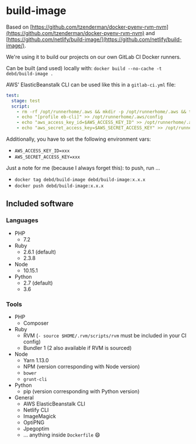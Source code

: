 # build-image

Based on [https://github.com/tzenderman/docker-pyenv-rvm-nvm](https://github.com/tzenderman/docker-pyenv-rvm-nvm) and [https://github.com/netlify/build-image/](https://github.com/netlify/build-image/).

We're using it to build our projects on our own GitLab CI Docker runners.

Can be built (and used) locally with: `docker build --no-cache -t debd/build-image .`

AWS' ElasticBeanstalk CLI can be used like this in a `gitlab-ci.yml` file:

```yml
test:
  stage: test
  script:
    - rm -rf /opt/runnerhome/.aws && mkdir -p /opt/runnerhome/.aws && touch /opt/runnerhome/.aws/config && chmod 600 /opt/runnerhome/.aws/config
    - echo "[profile eb-cli]" >> /opt/runnerhome/.aws/config
    - echo "aws_access_key_id=$AWS_ACCESS_KEY_ID" >> /opt/runnerhome/.aws/config
    - echo "aws_secret_access_key=$AWS_SECRET_ACCESS_KEY" >> /opt/runnerhome/.aws/config
```

Additionally, you have to set the following environment vars:

- `AWS_ACCESS_KEY_ID=xxx`
- `AWS_SECRET_ACCESS_KEY=xxx`

Just a note for me (because I always forget this): to push, run ...

- `docker tag debd/build-image debd/build-image:x.x.x`
- `docker push debd/build-image:x.x.x`

## Included software

### Languages

- PHP
  - 7.2
- Ruby
  - 2.6.1 (default)
  - 2.3.8
- Node
  - 10.15.1
- Python
  - 2.7 (default)
  - 3.6

### Tools

- PHP
  - Composer
- Ruby
  - RVM (`- source $HOME/.rvm/scripts/rvm` must be included in your CI config)
  - Bundler 1 (2 also available if RVM is sourced)
- Node
  - Yarn 1.13.0
  - NPM (version corresponding with Node version)
  - `bower`
  - `grunt-cli`
- Python
  - pip (version corresponding with Python version)
- General
  - AWS ElasticBeanstalk CLI
  - Netlify CLI
  - ImageMagick
  - OptiPNG
  - Jpegoptim
  - ... anything inside `Dockerfile` :smile:
